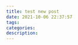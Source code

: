 ```yaml
---
title: test new post
date: 2021-10-06 22:37:57
tags:
categories:
description:
---
```


<!-- more -->
<!-- markdownlint-disable MD041 MD002--> 